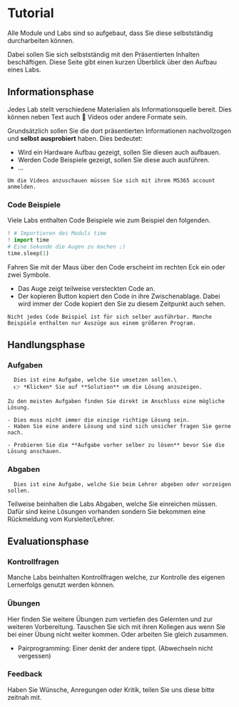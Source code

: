 # Tutorial

Alle Module und Labs sind so aufgebaut, dass Sie diese selbstständig durcharbeiten können.

Dabei sollen Sie sich selbstständig mit den Präsentierten Inhalten beschäftigen.
Diese Seite gibt einen kurzen Überblick über den Aufbau eines Labs.

## Informationsphase

Jedes Lab stellt verschiedene Materialien als Informationsquelle bereit.
Dies können neben Text auch 🎥 Videos oder andere Formate sein.

Grundsätzlich sollen Sie die dort präsentierten Informationen nachvollzogen und **selbst ausprobiert** haben.
Dies bedeutet:

- Wird ein Hardware Aufbau gezeigt, sollen Sie diesen auch aufbauen.
- Werden Code Beispiele gezeigt, sollen Sie diese auch ausführen.
- ...

~~~admonish info
Um die Videos anzuschauen müssen Sie sich mit ihrem MS365 account anmelden.
~~~

### Code Beispiele

Viele Labs enthalten Code Beispiele wie zum Beispiel den folgenden.
```py
! # Importieren des Moduls time
! import time
# Eine Sekunde die Augen zu machen ;)
time.sleep(1)
```

Fahren Sie mit der Maus über den Code erscheint im rechten Eck ein oder zwei Symbole.
- Das Auge zeigt teilweise versteckten Code an.
- Der kopieren Button kopiert den Code in ihre Zwischenablage.
  Dabei wird immer der Code kopiert den Sie zu diesem Zeitpunkt auch sehen.

~~~admonish warning
Nicht jedes Code Beispiel ist für sich selber ausführbar. Manche Beispiele enthalten nur Auszüge aus einem größeren Program.
~~~

## Handlungsphase

### Aufgaben

```admonish task
  Dies ist eine Aufgabe, welche Sie umsetzen sollen.\
  👉 *Klicken* Sie auf **Solution** um die Lösung anzuzeigen.
```

```admonish solution
Zu den meisten Aufgaben finden Sie direkt im Anschluss eine mögliche Lösung.

- Dies muss nicht immer die einzige richtige Lösung sein.
- Haben Sie eine andere Lösung und sind sich unsicher fragen Sie gerne nach.

- Probieren Sie die **Aufgabe vorher selber zu lösen** bevor Sie die Lösung anschauen.
```

### Abgaben

```admonish task title="Task (Abgabe)"
  Dies ist eine Aufgabe, welche Sie beim Lehrer abgeben oder vorzeigen sollen.
```
Teilweise beinhalten die Labs Abgaben, welche Sie einreichen müssen.
Dafür sind keine Lösungen vorhanden sondern Sie bekommen eine Rückmeldung vom Kursleiter/Lehrer.


## Evaluationsphase

### Kontrollfragen

Manche Labs beinhalten Kontrollfragen welche, zur Kontrolle des eigenen Lernerfolgs genutzt werden können.

### Übungen

Hier finden Sie weitere Übungen zum vertiefen des Gelernten und zur weiteren Vorbereitung.
Tauschen Sie sich mit ihren Kollegen aus wenn Sie bei einer Übung nicht weiter kommen. Oder arbeiten Sie gleich zusammen.

- Pairprogramming:  Einer denkt der andere tippt.  (Abwechseln nicht vergessen)


### Feedback

Haben Sie Wünsche, Anregungen oder Kritik, teilen Sie uns diese bitte zeitnah mit.
